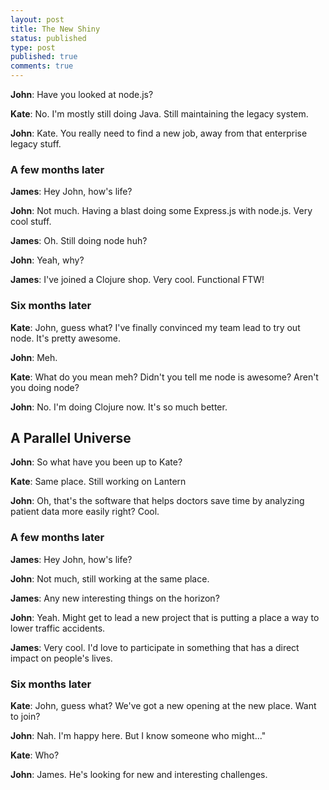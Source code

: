 ```yaml
---
layout: post
title: The New Shiny
status: published
type: post
published: true
comments: true
---
```


**John**: Have you looked at node.js?

**Kate**: No. I'm mostly still doing Java. Still maintaining the legacy system.

**John**: Kate. You really need to find a new job, away from that enterprise legacy stuff.

### A few months later

**James**: Hey John, how's life?

**John**: Not much. Having a blast doing some Express.js with node.js. Very cool stuff.

**James**: Oh. Still doing node huh?

**John**: Yeah, why?

**James**: I've joined a Clojure shop. Very cool. Functional FTW!

### Six months later

**Kate**: John, guess what? I've finally convinced my team lead to try out node. It's pretty awesome.

**John**: Meh.

**Kate**: What do you mean meh? Didn't you tell me node is awesome? Aren't you doing node?

**John**: No. I'm doing Clojure now. It's so much better.


## A Parallel Universe

**John**: So what have you been up to Kate?

**Kate**: Same place. Still working on Lantern

**John**: Oh, that's the software that helps doctors save time by analyzing patient data more easily right? Cool.

### A few months later

**James**: Hey John, how's life?

**John**: Not much, still working at the same place.

**James**: Any new interesting things on the horizon?

**John**: Yeah. Might get to lead a new project that is putting a place a way to lower traffic accidents.

**James**: Very cool. I'd love to participate in something that has a direct impact on people's lives.

### Six months later

**Kate**: John, guess what? We've got a new opening at the new place. Want to join?

**John**: Nah. I'm happy here. But I know someone who might..."

**Kate**: Who?

**John**: James. He's looking for new and interesting challenges.
